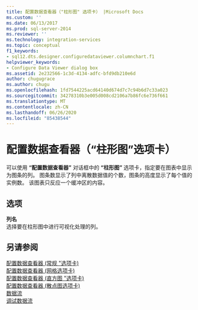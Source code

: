```yaml
---
title: 配置数据查看器（"柱形图" 选项卡） |Microsoft Docs
ms.custom: ''
ms.date: 06/13/2017
ms.prod: sql-server-2014
ms.reviewer: ''
ms.technology: integration-services
ms.topic: conceptual
f1_keywords:
- sql12.dts.designer.configuredataviewer.columnchart.f1
helpviewer_keywords:
- Configure Data Viewer dialog box
ms.assetid: 2e232566-1c3d-4134-adfc-bfd9db210e6d
author: chugugrace
ms.author: chugu
ms.openlocfilehash: 1fd7544225acd64140d674d7c7c94b6d7c33a023
ms.sourcegitcommit: 34278310b3e005d008cd2106a7b86fc6e736f661
ms.translationtype: MT
ms.contentlocale: zh-CN
ms.lasthandoff: 06/26/2020
ms.locfileid: "85438544"
---
```

# <a name="configure-data-viewer-column-chart-tab"></a>配置数据查看器（“柱形图”选项卡）
  可以使用 **“配置数据查看器”** 对话框中的 **“柱形图”** 选项卡，指定要在图表中显示为图条的列。 图条数显示了列中离散数据值的个数，图条的高度显示了每个值的实例数。 该图表只反应一个缓冲区的内容。  
  
## <a name="options"></a>选项  
 **列名**  
 选择要在柱形图中进行可视化处理的列。  
  
## <a name="see-also"></a>另请参阅  
 [配置数据查看器 &#40;常规 "选项卡&#41;](../../2014/integration-services/configure-data-viewer-general-tab.md)   
 [配置数据查看器 &#40;网格选项卡&#41;](../../2014/integration-services/configure-data-viewer-grid-tab.md)   
 [配置数据查看器 &#40;直方图 "选项卡&#41;](../../2014/integration-services/configure-data-viewer-histogram-tab.md)   
 [配置数据查看器 &#40;散点图选项卡&#41;](../../2014/integration-services/configure-data-viewer-scatter-plot-tab.md)   
 [数据流](data-flow/data-flow.md)   
 [调试数据流](troubleshooting/debugging-data-flow.md)  
  
  
